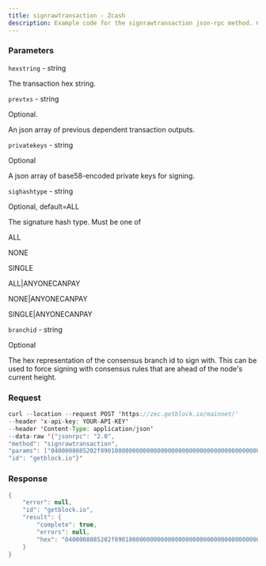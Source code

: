 ```yaml
---
title: signrawtransaction - Zcash
description: Example code for the signrawtransaction json-rpc method. Сomplete guide on how to use signrawtransaction json-rpc in GetBlock.io Web3 documentation.
---
```


### Parameters


`hexstring` - string

The transaction hex string.

`prevtxs` - string

Optional.

An json array of previous dependent transaction outputs.

`privatekeys` - string

Optional

A json array of base58-encoded private keys for signing.

`sighashtype` - string

Optional, default=ALL

The signature hash type. Must be one of

ALL

NONE

SINGLE

ALL\|ANYONECANPAY

NONE\|ANYONECANPAY

SINGLE\|ANYONECANPAY

`branchid` - string

Optional

The hex representation of the consensus branch id to sign with. This can
be used to force signing with consensus rules that are ahead of the
node's current height.

### Request

``` java
curl --location --request POST 'https://zec.getblock.io/mainnet/' 
--header 'x-api-key: YOUR-API-KEY' 
--header 'Content-Type: application/json' 
--data-raw '{"jsonrpc": "2.0",
"method": "signrawtransaction",
"params": ["0400008085202f89010000000000000000000000000000000000000000000000000000000000000000ffffffff2003bb1e151b5c4c55584f525c000000000f4bcd54a8ae0234000000000000000000000000045246ea0e000000001976a91417b04a8ede7164eccb961f46289305ec04014b6388ac38c94d010000000017a914c1d33ded7edf633ca2592f2258d4c8c9ae28091587286bee000000000017a914d45cb1adffb5215a42720532a076f02c7c778c908740787d010000000017a914931fec54c1fea86e574462cc32013f5400b891298700000000e31e15000000000000000000000000", null, null, "ALL", null],
"id": "getblock.io"}'
```

###  Response

``` java
{
    "error": null,
    "id": "getblock.io",
    "result": {
        "complete": true,
        "errors": null,
        "hex": "0400008085202f89010000000000000000000000000000000000000000000000000000000000000000ffffffff2003bb1e151b5c4c55584f525c000000000f4bcd54a8ae0234000000000000000000000000045246ea0e000000001976a91417b04a8ede7164eccb961f46289305ec04014b6388ac38c94d010000000017a914c1d33ded7edf633ca2592f2258d4c8c9ae28091587286bee000000000017a914d45cb1adffb5215a42720532a076f02c7c778c908740787d010000000017a914931fec54c1fea86e574462cc32013f5400b891298700000000e31e15000000000000000000000000"
    }
}
```

